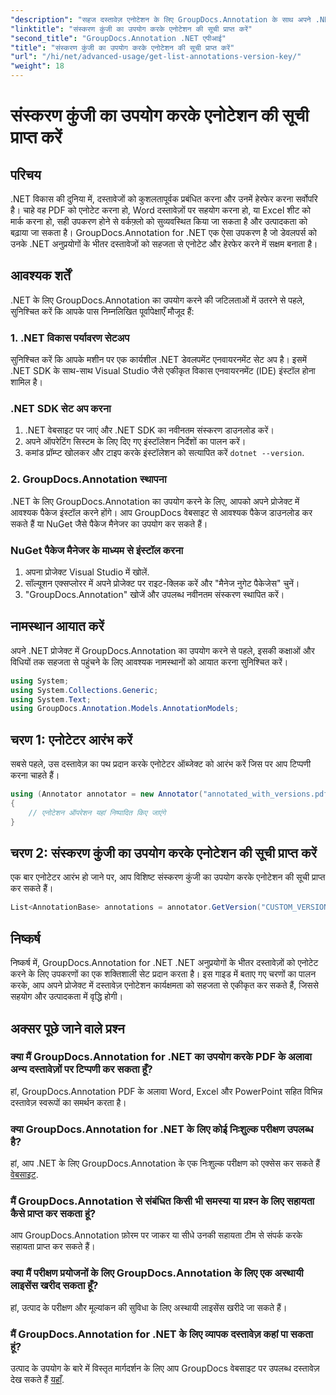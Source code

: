 ```yaml
---
"description": "सहज दस्तावेज़ एनोटेशन के लिए GroupDocs.Annotation के साथ अपने .NET अनुप्रयोगों को बेहतर बनाएँ। प्रभावी एकीकरण के लिए हमारे चरण-दर-चरण मार्गदर्शिका का पालन करें।"
"linktitle": "संस्करण कुंजी का उपयोग करके एनोटेशन की सूची प्राप्त करें"
"second_title": "GroupDocs.Annotation .NET एपीआई"
"title": "संस्करण कुंजी का उपयोग करके एनोटेशन की सूची प्राप्त करें"
"url": "/hi/net/advanced-usage/get-list-annotations-version-key/"
"weight": 18
---
```


# संस्करण कुंजी का उपयोग करके एनोटेशन की सूची प्राप्त करें

## परिचय
.NET विकास की दुनिया में, दस्तावेजों को कुशलतापूर्वक प्रबंधित करना और उनमें हेरफेर करना सर्वोपरि है। चाहे वह PDF को एनोटेट करना हो, Word दस्तावेज़ों पर सहयोग करना हो, या Excel शीट को मार्क करना हो, सही उपकरण होने से वर्कफ़्लो को सुव्यवस्थित किया जा सकता है और उत्पादकता को बढ़ाया जा सकता है। GroupDocs.Annotation for .NET एक ऐसा उपकरण है जो डेवलपर्स को उनके .NET अनुप्रयोगों के भीतर दस्तावेजों को सहजता से एनोटेट और हेरफेर करने में सक्षम बनाता है।
## आवश्यक शर्तें
.NET के लिए GroupDocs.Annotation का उपयोग करने की जटिलताओं में उतरने से पहले, सुनिश्चित करें कि आपके पास निम्नलिखित पूर्वापेक्षाएँ मौजूद हैं:
### 1. .NET विकास पर्यावरण सेटअप
सुनिश्चित करें कि आपके मशीन पर एक कार्यशील .NET डेवलपमेंट एनवायरनमेंट सेट अप है। इसमें .NET SDK के साथ-साथ Visual Studio जैसे एकीकृत विकास एनवायरनमेंट (IDE) इंस्टॉल होना शामिल है।
### .NET SDK सेट अप करना
1. .NET वेबसाइट पर जाएं और .NET SDK का नवीनतम संस्करण डाउनलोड करें।
2. अपने ऑपरेटिंग सिस्टम के लिए दिए गए इंस्टॉलेशन निर्देशों का पालन करें।
3. कमांड प्रॉम्प्ट खोलकर और टाइप करके इंस्टॉलेशन को सत्यापित करें `dotnet --version`.
### 2. GroupDocs.Annotation स्थापना
.NET के लिए GroupDocs.Annotation का उपयोग करने के लिए, आपको अपने प्रोजेक्ट में आवश्यक पैकेज इंस्टॉल करने होंगे। आप GroupDocs वेबसाइट से आवश्यक पैकेज डाउनलोड कर सकते हैं या NuGet जैसे पैकेज मैनेजर का उपयोग कर सकते हैं।
### NuGet पैकेज मैनेजर के माध्यम से इंस्टॉल करना
1. अपना प्रोजेक्ट Visual Studio में खोलें.
2. सॉल्यूशन एक्सप्लोरर में अपने प्रोजेक्ट पर राइट-क्लिक करें और "मैनेज नुगेट पैकेजेस" चुनें।
3. "GroupDocs.Annotation" खोजें और उपलब्ध नवीनतम संस्करण स्थापित करें।

## नामस्थान आयात करें
अपने .NET प्रोजेक्ट में GroupDocs.Annotation का उपयोग करने से पहले, इसकी कक्षाओं और विधियों तक सहजता से पहुंचने के लिए आवश्यक नामस्थानों को आयात करना सुनिश्चित करें।
```csharp
using System;
using System.Collections.Generic;
using System.Text;
using GroupDocs.Annotation.Models.AnnotationModels;
```
## चरण 1: एनोटेटर आरंभ करें
सबसे पहले, उस दस्तावेज़ का पथ प्रदान करके एनोटेटर ऑब्जेक्ट को आरंभ करें जिस पर आप टिप्पणी करना चाहते हैं।
```csharp
using (Annotator annotator = new Annotator("annotated_with_versions.pdf"))
{
    // एनोटेशन ऑपरेशन यहां निष्पादित किए जाएंगे
}
```
## चरण 2: संस्करण कुंजी का उपयोग करके एनोटेशन की सूची प्राप्त करें
एक बार एनोटेटर आरंभ हो जाने पर, आप विशिष्ट संस्करण कुंजी का उपयोग करके एनोटेशन की सूची प्राप्त कर सकते हैं।
```csharp
List<AnnotationBase> annotations = annotator.GetVersion("CUSTOM_VERSION");
```

## निष्कर्ष
निष्कर्ष में, GroupDocs.Annotation for .NET .NET अनुप्रयोगों के भीतर दस्तावेज़ों को एनोटेट करने के लिए उपकरणों का एक शक्तिशाली सेट प्रदान करता है। इस गाइड में बताए गए चरणों का पालन करके, आप अपने प्रोजेक्ट में दस्तावेज़ एनोटेशन कार्यक्षमता को सहजता से एकीकृत कर सकते हैं, जिससे सहयोग और उत्पादकता में वृद्धि होगी।
## अक्सर पूछे जाने वाले प्रश्न
### क्या मैं GroupDocs.Annotation for .NET का उपयोग करके PDF के अलावा अन्य दस्तावेज़ों पर टिप्पणी कर सकता हूँ?
हां, GroupDocs.Annotation PDF के अलावा Word, Excel और PowerPoint सहित विभिन्न दस्तावेज़ स्वरूपों का समर्थन करता है।
### क्या GroupDocs.Annotation for .NET के लिए कोई निःशुल्क परीक्षण उपलब्ध है?
हां, आप .NET के लिए GroupDocs.Annotation के एक निःशुल्क परीक्षण को एक्सेस कर सकते हैं [वेबसाइट](https://releases.groupdocs.com/annotation/net/).
### मैं GroupDocs.Annotation से संबंधित किसी भी समस्या या प्रश्न के लिए सहायता कैसे प्राप्त कर सकता हूं?
आप GroupDocs.Annotation फ़ोरम पर जाकर या सीधे उनकी सहायता टीम से संपर्क करके सहायता प्राप्त कर सकते हैं।
### क्या मैं परीक्षण प्रयोजनों के लिए GroupDocs.Annotation के लिए एक अस्थायी लाइसेंस खरीद सकता हूँ?
हां, उत्पाद के परीक्षण और मूल्यांकन की सुविधा के लिए अस्थायी लाइसेंस खरीदे जा सकते हैं।
### मैं GroupDocs.Annotation for .NET के लिए व्यापक दस्तावेज़ कहां पा सकता हूं?
उत्पाद के उपयोग के बारे में विस्तृत मार्गदर्शन के लिए आप GroupDocs वेबसाइट पर उपलब्ध दस्तावेज़ देख सकते हैं [यहाँ]( https://tutorials.groupdocs.com/annotation/net/).